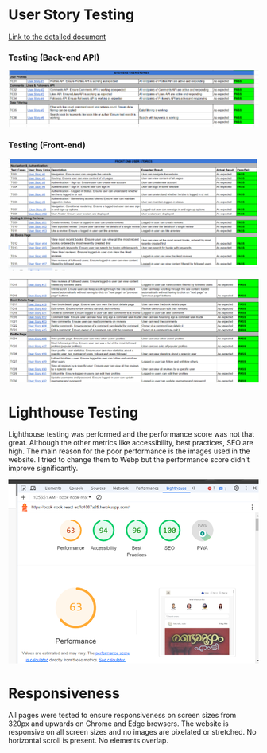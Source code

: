 # User Story Testing    

[Link to the detailed document](https://docs.google.com/spreadsheets/d/1Xyv_DZlgVBCaJNJkGRSifHcBmoc2pqo8AT5olc2KZM0/edit#gid=0)     


### Testing (Back-end API)    

![backend](readme/testing_backend.png)    


### Testing (Front-end)     

![frontend](readme/testing_frontend_1.png)     


![frontend](readme/testing_frontend_2.png) 


# Lighthouse Testing    

Lighthouse testing was performed and the performance score was not that great. Although the other metrics like accessibility, best practices, SEO are high. The main reason for the poor performance is the images used in the website. I tried to change them to Webp but the performance score didn't improve significantly.    

![lighthouse](readme/lighthouse_testing.png)


# Responsiveness

All pages were tested to ensure responsiveness on screen sizes from 320px and upwards on Chrome and Edge browsers.
The website is responsive on all screen sizes and no images are pixelated or stretched. No horizontal scroll is present. No elements overlap.
